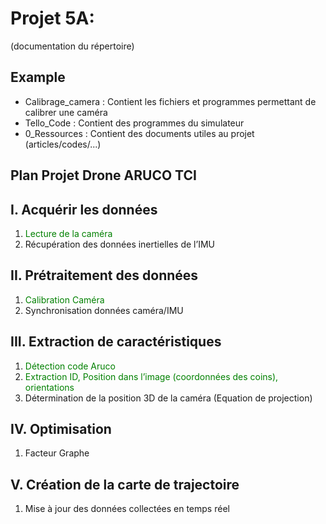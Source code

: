 # Projet 5A:
(documentation du répertoire)

## Example 
* Calibrage_camera : Contient les fichiers et programmes permettant de calibrer une caméra
* Tello_Code : Contient des programmes du simulateur
* 0_Ressources : Contient des documents utiles au projet (articles/codes/...)

## Plan Projet Drone ARUCO TCI

## I.	Acquérir les données
1.	<font color="green">Lecture de la caméra</font> 
2.	Récupération des données inertielles de l’IMU
## II.	Prétraitement des données
1.	<span style="color:green">Calibration Caméra</span>
2.	Synchronisation données caméra/IMU
## III.	Extraction de caractéristiques
1.	<span style="color:green">Détection code Aruco</span>
2.	<span style="color:green">Extraction ID, Position dans l’image (coordonnées des coins), orientations</span>
3.	Détermination de la position 3D de la caméra (Equation de projection)
## IV.	Optimisation
1.	Facteur Graphe
## V.	Création de la carte de trajectoire
1.	Mise à jour des données collectées en temps réel
